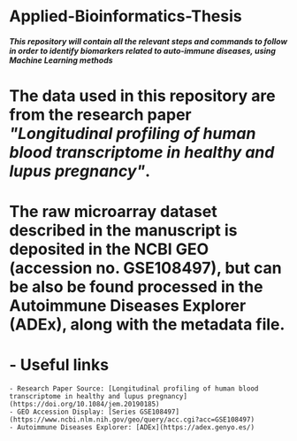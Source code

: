 # Applied-Bioinformatics-Thesis

####  *This repository will contain all the relevant steps and commands to follow in order to identify biomarkers related to auto-immune diseases, using Machine Learning methods*

# The data used in this repository are from the research paper *"Longitudinal profiling of human blood transcriptome in healthy and lupus pregnancy"*.

# The raw microarray dataset described in the manuscript is deposited in the NCBI GEO (accession no. GSE108497), but can be also be found processed in the Autoimmune Diseases Explorer (ADEx), along with the metadata file.

# - Useful links
    - Research Paper Source: [Longitudinal profiling of human blood transcriptome in healthy and lupus pregnancy](https://doi.org/10.1084/jem.20190185)
    - GEO Accession Display: [Series GSE108497](https://www.ncbi.nlm.nih.gov/geo/query/acc.cgi?acc=GSE108497)
    - Autoimmune Diseases Explorer: [ADEx](https://adex.genyo.es/)
    
